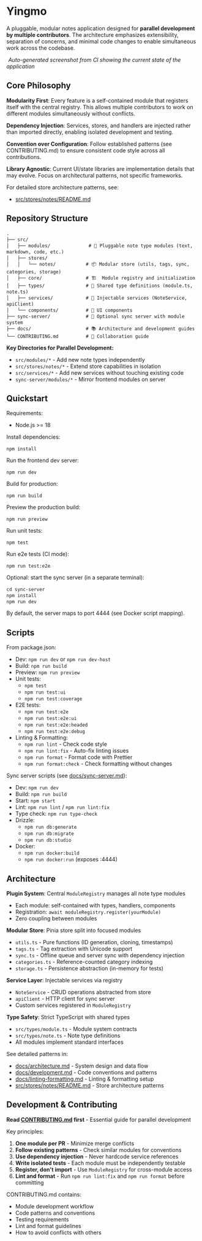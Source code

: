 # Yingmo

A pluggable, modular notes application designed for **parallel development by multiple contributors**. The architecture emphasizes extensibility, separation of concerns, and minimal code changes to enable simultaneous work across the codebase.

![Hero Screenshot](hero-screenshot.png)
_Auto-generated screenshot from CI showing the current state of the application_

## Core Philosophy

**Modularity First**: Every feature is a self-contained module that registers itself with the central registry. This allows multiple contributors to work on different modules simultaneously without conflicts.

**Dependency Injection**: Services, stores, and handlers are injected rather than imported directly, enabling isolated development and testing.

**Convention over Configuration**: Follow established patterns (see CONTRIBUTING.md) to ensure consistent code style across all contributions.

**Library Agnostic**: Current UI/state libraries are implementation details that may evolve. Focus on architectural patterns, not specific frameworks.

For detailed store architecture patterns, see:

- [src/stores/notes/README.md](src/stores/notes/README.md)

## Repository Structure

```
.
├── src/
│   ├── modules/              # 🔌 Pluggable note type modules (text, markdown, code, etc.)
│   ├── stores/
│   │   └── notes/           # 📦 Modular store (utils, tags, sync, categories, storage)
│   ├── core/                # 🏗️  Module registry and initialization
│   ├── types/               # 📝 Shared type definitions (module.ts, note.ts)
│   ├── services/            # 🔧 Injectable services (NoteService, apiClient)
│   └── components/          # 🎨 UI components
├── sync-server/             # 🔄 Optional sync server with module system
├── docs/                    # 📚 Architecture and development guides
└── CONTRIBUTING.md          # 🤝 Collaboration guide
```

**Key Directories for Parallel Development:**

- `src/modules/*` - Add new note types independently
- `src/stores/notes/*` - Extend store capabilities in isolation
- `src/services/*` - Add new services without touching existing code
- `sync-server/modules/*` - Mirror frontend modules on server

## Quickstart

Requirements:

- Node.js >= 18

Install dependencies:

```
npm install
```

Run the frontend dev server:

```
npm run dev
```

Build for production:

```
npm run build
```

Preview the production build:

```
npm run preview
```

Run unit tests:

```
npm test
```

Run e2e tests (CI mode):

```
npm run test:e2e
```

Optional: start the sync server (in a separate terminal):

```
cd sync-server
npm install
npm run dev
```

By default, the server maps to port 4444 (see Docker script mapping).

## Scripts

From package.json:

- Dev: `npm run dev` or `npm run dev-host`
- Build: `npm run build`
- Preview: `npm run preview`
- Unit tests:
  - `npm test`
  - `npm run test:ui`
  - `npm run test:coverage`
- E2E tests:
  - `npm run test:e2e`
  - `npm run test:e2e:ui`
  - `npm run test:e2e:headed`
  - `npm run test:e2e:debug`
- Linting & Formatting:
  - `npm run lint` - Check code style
  - `npm run lint:fix` - Auto-fix linting issues
  - `npm run format` - Format code with Prettier
  - `npm run format:check` - Check formatting without changes

Sync server scripts (see [docs/sync-server.md](docs/sync-server.md)):

- Dev: `npm run dev`
- Build: `npm run build`
- Start: `npm start`
- Lint: `npm run lint` / `npm run lint:fix`
- Type check: `npm run type-check`
- Drizzle:
  - `npm run db:generate`
  - `npm run db:migrate`
  - `npm run db:studio`
- Docker:
  - `npm run docker:build`
  - `npm run docker:run` (exposes :4444)

## Architecture

**Plugin System**: Central `ModuleRegistry` manages all note type modules

- Each module: self-contained with types, handlers, components
- Registration: `await moduleRegistry.register(yourModule)`
- Zero coupling between modules

**Modular Store**: Pinia store split into focused modules

- `utils.ts` - Pure functions (ID generation, cloning, timestamps)
- `tags.ts` - Tag extraction with Unicode support
- `sync.ts` - Offline queue and server sync with dependency injection
- `categories.ts` - Reference-counted category indexing
- `storage.ts` - Persistence abstraction (in-memory for tests)

**Service Layer**: Injectable services via registry

- `NoteService` - CRUD operations abstracted from store
- `apiClient` - HTTP client for sync server
- Custom services registered in `ModuleRegistry`

**Type Safety**: Strict TypeScript with shared types

- `src/types/module.ts` - Module system contracts
- `src/types/note.ts` - Note type definitions
- All modules implement standard interfaces

See detailed patterns in:

- [docs/architecture.md](docs/architecture.md) - System design and data flow
- [docs/development.md](docs/development.md) - Code conventions and patterns
- [docs/linting-formatting.md](docs/linting-formatting.md) - Linting & formatting setup
- [src/stores/notes/README.md](src/stores/notes/README.md) - Store architecture patterns

## Development & Contributing

**Read [CONTRIBUTING.md](CONTRIBUTING.md) first** - Essential guide for parallel development

Key principles:

1. **One module per PR** - Minimize merge conflicts
2. **Follow existing patterns** - Check similar modules for conventions
3. **Use dependency injection** - Never hardcode service references
4. **Write isolated tests** - Each module must be independently testable
5. **Register, don't import** - Use `ModuleRegistry` for cross-module access
6. **Lint and format** - Run `npm run lint:fix` and `npm run format` before committing

CONTRIBUTING.md contains:

- Module development workflow
- Code patterns and conventions
- Testing requirements
- Lint and format guidelines
- How to avoid conflicts with others
